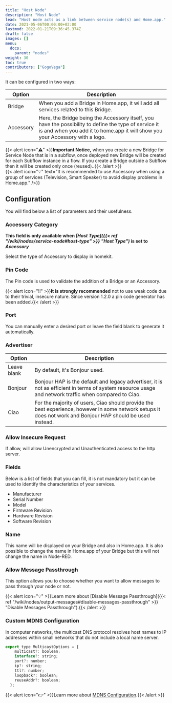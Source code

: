 ```yaml
---
title: "Host Node"
description: "Host Node"
lead: "Host node acts as a link between service node(s) and Home.app."
date: 2021-05-06T00:00:00+02:00
lastmod: 2022-01-21T09:36:45.374Z
draft: false
images: []
menu:
  docs:
    parent: "nodes"
weight: 30
toc: true
contributors: ["GogoVega"]
---
```


It can be configured in two ways:

| Option | Description |
|---|---|
| Bridge | When you add a Bridge in Home.app, it will add all services related to this Bridge. |
| Accessory | Here, the Bridge being the Accessory itself, you have the possibility to define the type of service it is and when you add it to home.app it will show you your Accessory with a logo. |

{{< alert icon="⚠️" >}}**Important Notice,** when you create a new Bridge for Service Node that is in a subflow, once deployed new Bridge will be created for each Subflow instance in a flow. If you create a Bridge outside a Subflow then it will be created only once (reused)..{{< /alert >}}
\
{{< alert icon="💡" text="It is recommended to use Accessory when using a group of services (Television, Smart Speaker) to avoid display problems in Home.app." />}}

## Configuration

You will find below a list of parameters and their usefulness.

### Accessory Category

**This field is only available when *[Host Type]({{< ref "/wiki/nodes/service-node#host-type" >}} "Host Type")* is set to *Accessory***

Select the type of Accessory to display in homekit.

### Pin Code

The Pin code is used to validate the addition of a Bridge or an Accessory.

{{< alert icon="‼️" >}}**It is strongly recommended** not to use weak code due to their trivial, insecure nature. Since version 1.2.0 a pin code generator has been added.{{< /alert >}}

### Port

You can manually enter a desired port or leave the field blank to generate it automatically.

### Advertiser

| Option | Description |
|---|---|
| Leave blank | By default, it's Bonjour used. |
| Bonjour | Bonjour HAP is the default and legacy advertiser, it is not as efficient in terms of system resource usage and network traffic when compared to Ciao. |
| Ciao | For the majority of users, Ciao should provide the best experience, however in some network setups it does not work and Bonjour HAP should be used instead. |

### Allow Insecure Request

If allow, will allow Unencrypted and Unauthenticated access to the http server.

### Fields

Below is a list of fields that you can fill, it is not mandatory but it can be used to identify the characteristics of your services.

- Manufacturer
- Serial Number
- Model
- Firmware Revision
- Hardware Revision
- Software Revision

### Name

This name will be displayed on your Bridge and also in Home.app. It is also possible to change the name in Home.app of your Bridge but this will not change the name in Node-RED.

### Allow Message Passthrough

This option allows you to choose whether you want to allow messages to pass through your node or not.

{{< alert icon="💡" >}}Learn more about [Disable Message Passthrough]({{< ref "/wiki/nodes/output-messages#disable-messages-passthrough" >}} "Disable Messages Passthrough").{{< /alert >}}

### Custom MDNS Configuration

In computer networks, the multicast DNS protocol resolves host names to IP addresses within small networks that do not include a local name server.

```js
export type MulticastOptions = {
    multicast?: boolean;
    interface?: string;
    port?: number;
    ip?: string;
    ttl?: number;
    loopback?: boolean;
    reuseAddr?: boolean;
  };
```

{{< alert icon="👉" >}}Learn more about [MDNS Configuration](https://github.com/mafintosh/multicast-dns).{{< /alert >}}
